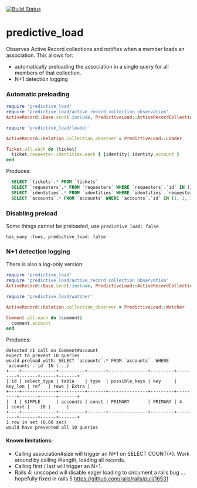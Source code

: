 [![Build Status](https://travis-ci.org/eac/predictive_load.png)](https://travis-ci.org/eac/predictive_load)

predictive_load
===============

Observes Active Record collections and notifies when a member loads an association. This allows for:
* automatically preloading the association in a single query for all members of that collection.
* N+1 detection logging 

### Automatic preloading


```ruby
require 'predictive_load'
require 'predictive_load/active_record_collection_observation'
ActiveRecord::Base.send(:include, PredictiveLoad::ActiveRecordCollectionObservation)

require 'predictive_load/loader'

ActiveRecord::Relation.collection_observer = PredictiveLoad::Loader

Ticket.all.each do |ticket| 
  ticket.requester.identities.each { |identity| identity.account }
end
```

Produces:
```sql
  SELECT `tickets`.* FROM `tickets`
  SELECT `requesters`.* FROM `requesters` WHERE `requesters`.`id` IN (2, 7, 12, 32, 37)
  SELECT `identities`.* FROM `identities` WHERE `identities`.`requester_id` IN (2, 7, 12, 32, 37)
  SELECT `accounts`.* FROM `accounts` WHERE `accounts`.`id` IN (1, 2, 3)
```

### Disabling preload

Some things cannot be preloaded, use `predictive_load: false`

```
has_many :foos, predictive_load: false
```

### N+1 detection logging

There is also a log-only version:
```ruby
require 'predictive_load'
require 'predictive_load/active_record_collection_observation'
ActiveRecord::Base.send(:include, PredictiveLoad::ActiveRecordCollectionObservation)

require 'predictive_load/watcher'

ActiveRecord::Relation.collection_observer = PredictiveLoad::Watcher

Comment.all.each do |comment|
  comment.account
end

```

Produces:

```
detected n1 call on Comment#account
expect to prevent 10 queries
would preload with: SELECT `accounts`.* FROM `accounts`  WHERE `accounts`.`id` IN (...)
+----+-------------+----------+-------+---------------+---------+---------+-------+------+-------+
| id | select_type | table    | type  | possible_keys | key     | key_len | ref   | rows | Extra |
+----+-------------+----------+-------+---------------+---------+---------+-------+------+-------+
|  1 | SIMPLE      | accounts | const | PRIMARY       | PRIMARY | 4       | const |    10 |      |
+----+-------------+----------+-------+---------------+---------+---------+-------+------+-------+
1 row in set (0.00 sec)
would have prevented all 10 queries

```

#### Known limitations:

* Calling association#size will trigger an N+1 on SELECT COUNT(*). Work around by calling #length, loading all records.
* Calling first / last will trigger an N+1.
* Rails 4: unscoped will disable eager loading to circument a rails bug ... hopefully fixed in rails 5 https://github.com/rails/rails/pull/16531
